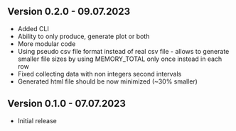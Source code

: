 ## Version 0.2.0 - 09.07.2023
- Added CLI
- Ability to only produce, generate plot or both
- More modular code
- Using pseudo csv file format instead of real csv file - allows to generate smaller file sizes by using MEMORY_TOTAL only once instead in each row
- Fixed collecting data with non integers second intervals 
- Generated html file should be now minimized (~30% smaller)

## Version 0.1.0 - 07.07.2023
- Initial release